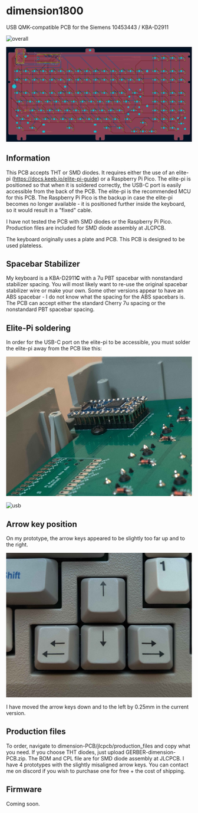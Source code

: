 # dimension1800

USB QMK-compatible PCB for the Siemens 10453443 / KBA-D2911

![overall](https://github.com/nearestexit/dimension1800/blob/main/Pictures/overall.jpg)


![PCB](https://github.com/nearestexit/dimension1800/blob/main/Pictures/PCB.png)



## Information

This PCB accepts THT or SMD diodes. It requires either the use of an elite-pi (https://docs.keeb.io/elite-pi-guide) or a Raspberry Pi Pico. The elite-pi is positioned so that when it is soldered correctly, the USB-C port is easily accessible from the back of the PCB. The elite-pi is the recommended MCU for this PCB. The Raspberry Pi Pico is the backup in case the elite-pi becomes no longer available - it is positioned further inside the keyboard, so it would result in a "fixed" cable.

I have not tested the PCB with SMD diodes or the Raspberry Pi Pico. Production files are included for SMD diode assembly at JLCPCB.

The keyboard originally uses a plate and PCB. This PCB is designed to be used plateless.

## Spacebar Stabilizer

My keyboard is a KBA-D2911**C** with a 7u PBT spacebar with nonstandard stabilizer spacing. You will most likely want to re-use the original spacebar stabilizer wire or make your own. Some other versions appear to have an ABS spacebar - I do not know what the spacing for the ABS spacebars is. The PCB can accept either the standard Cherry 7u spacing or the nonstandard PBT spacebar spacing.

## Elite-Pi soldering

In order for the USB-C port on the elite-pi to be accessible, you must solder the elite-pi away from the PCB like this:

![elitepi](https://github.com/nearestexit/dimension1800/blob/main/Pictures/elitepi.jpg)

![usb](https://github.com/nearestexit/dimension1800/blob/main/Pictures/usb.jpg)


## Arrow key position

On my prototype, the arrow keys appeared to be slightly too far up and to the right.

![arrows](https://github.com/nearestexit/dimension1800/blob/main/Pictures/arrows.png)


I have moved the arrow keys down and to the left by 0.25mm in the current version.

## Production files
To order, navigate to dimension-PCB/jlcpcb/production_files and copy what you need. If you choose THT diodes, just upload GERBER-dimension-PCB.zip. The BOM and CPL file are for SMD diode assembly at JLCPCB.
I have 4 prototypes with the slightly misaligned arrow keys. You can contact me on discord if you wish to purchase one for free + the cost of shipping.

## Firmware
Coming soon.







